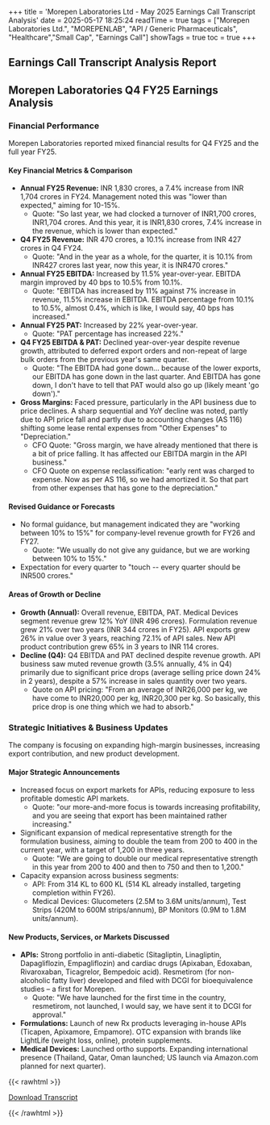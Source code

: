 +++
title = 'Morepen Laboratories Ltd - May 2025 Earnings Call Transcript Analysis'
date = 2025-05-17 18:25:24
readTime = true
tags = ["Morepen Laboratories Ltd.", "MOREPENLAB", "API / Generic Pharmaceuticals", "Healthcare","Small Cap", "Earnings Call"]
showTags = true
toc = true
+++



## Earnings Call Transcript Analysis Report
## Morepen Laboratories Q4 FY25 Earnings Analysis

### Financial Performance

Morepen Laboratories reported mixed financial results for Q4 FY25 and the full year FY25.

#### Key Financial Metrics & Comparison

*   **Annual FY25 Revenue:** INR 1,830 crores, a 7.4% increase from INR 1,704 crores in FY24. Management noted this was "lower than expected," aiming for 10-15%.
    *   Quote: "So last year, we had clocked a turnover of INR1,700 crores, INR1,704 crores. And this year, it is INR1,830 crores, 7.4% increase in the revenue, which is lower than expected."
*   **Q4 FY25 Revenue:** INR 470 crores, a 10.1% increase from INR 427 crores in Q4 FY24.
    *   Quote: "And in the year as a whole, for the quarter, it is 10.1% from INR427 crores last year, now this year, it is INR470 crores."
*   **Annual FY25 EBITDA:** Increased by 11.5% year-over-year. EBITDA margin improved by 40 bps to 10.5% from 10.1%.
    *   Quote: "EBITDA has increased by 11% against 7% increase in revenue, 11.5% increase in EBITDA. EBITDA percentage from 10.1% to 10.5%, almost 0.4%, which is like, I would say, 40 bps has increased."
*   **Annual FY25 PAT:** Increased by 22% year-over-year.
    *   Quote: "PAT percentage has increased 22%."
*   **Q4 FY25 EBITDA & PAT:** Declined year-over-year despite revenue growth, attributed to deferred export orders and non-repeat of large bulk orders from the previous year's same quarter.
    *   Quote: "The EBITDA had gone down... because of the lower exports, our EBITDA has gone down in the last quarter. And EBITDA has gone down, I don't have to tell that PAT would also go up (likely meant 'go down')."
*   **Gross Margins:** Faced pressure, particularly in the API business due to price declines. A sharp sequential and YoY decline was noted, partly due to API price fall and partly due to accounting changes (AS 116) shifting some lease rental expenses from "Other Expenses" to "Depreciation."
    *   CFO Quote: "Gross margin, we have already mentioned that there is a bit of price falling. It has affected our EBITDA margin in the API business."
    *   CFO Quote on expense reclassification: "early rent was charged to expense. Now as per AS 116, so we had amortized it. So that part from other expenses that has gone to the depreciation."

#### Revised Guidance or Forecasts

*   No formal guidance, but management indicated they are "working between 10% to 15%" for company-level revenue growth for FY26 and FY27.
    *   Quote: "We usually do not give any guidance, but we are working between 10% to 15%."
*   Expectation for every quarter to "touch -- every quarter should be INR500 crores."

#### Areas of Growth or Decline

*   **Growth (Annual):** Overall revenue, EBITDA, PAT. Medical Devices segment revenue grew 12% YoY (INR 496 crores). Formulation revenue grew 21% over two years (INR 344 crores in FY25). API exports grew 26% in value over 3 years, reaching 72.1% of API sales. New API product contribution grew 65% in 3 years to INR 114 crores.
*   **Decline (Q4):** Q4 EBITDA and PAT declined despite revenue growth. API business saw muted revenue growth (3.5% annually, 4% in Q4) primarily due to significant price drops (average selling price down 24% in 2 years), despite a 57% increase in sales quantity over two years.
    *   Quote on API pricing: "From an average of INR26,000 per kg, we have come to INR20,000 per kg, INR20,300 per kg. So basically, this price drop is one thing which we had to absorb."

### Strategic Initiatives & Business Updates

The company is focusing on expanding high-margin businesses, increasing export contribution, and new product development.

#### Major Strategic Announcements

*   Increased focus on export markets for APIs, reducing exposure to less profitable domestic API markets.
    *   Quote: "our more-and-more focus is towards increasing profitability, and you are seeing that export has been maintained rather increasing."
*   Significant expansion of medical representative strength for the formulation business, aiming to double the team from 200 to 400 in the current year, with a target of 1,200 in three years.
    *   Quote: "We are going to double our medical representative strength in this year from 200 to 400 and then to 750 and then to 1,200."
*   Capacity expansion across business segments:
    *   API: From 314 KL to 600 KL (514 KL already installed, targeting completion within FY26).
    *   Medical Devices: Glucometers (2.5M to 3.6M units/annum), Test Strips (420M to 600M strips/annum), BP Monitors (0.9M to 1.8M units/annum).

#### New Products, Services, or Markets Discussed

*   **APIs:** Strong portfolio in anti-diabetic (Sitagliptin, Linagliptin, Dapagliflozin, Empagliflozin) and cardiac drugs (Apixaban, Edoxaban, Rivaroxaban, Ticagrelor, Bempedoic acid). Resmetirom (for non-alcoholic fatty liver) developed and filed with DCGI for bioequivalence studies – a first for Morepen.
    *   Quote: "We have launched for the first time in the country, resmetirom, not launched, I would say, we have sent it to DCGI for approval."
*   **Formulations:** Launch of new Rx products leveraging in-house APIs (Ticapen, Apixamore, Empamore). OTC expansion with brands like LightLife (weight loss, online), protein supplements.
*   **Medical Devices:** Launched ortho supports. Expanding international presence (Thailand, Qatar, Oman launched; US launch via Amazon.com planned for next quarter).



{{< rawhtml >}}

<div class="button-container">    
    <a href="https://www.bseindia.com/stockinfo/AnnPdfOpen.aspx?Pname=091c81e5-c3d4-4227-ba31-ef8174c9edf7.pdf" target="_blank" class="report-button">
      <i class="fas fa-file-pdf"></i> Download Transcript
    </a>
</div>
    
{{< /rawhtml >}}
